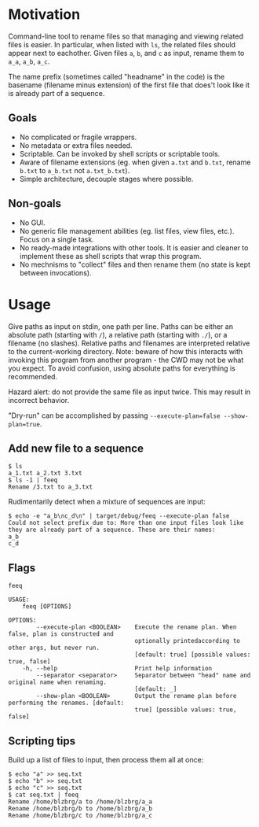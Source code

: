 # Motivation
Command-line tool to rename files so that managing and viewing related files is easier. In particular, when listed with `ls`, the related files should appear next to eachother. Given files `a`, `b`, and `c` as input, rename them to `a_a`, `a_b`, `a_c`.

The name prefix (sometimes called "headname" in the code) is the basename (filename minus extension) of the first file that does't look like it is already part of a sequence.

## Goals
- No complicated or fragile wrappers.
- No metadata or extra files needed.
- Scriptable. Can be invoked by shell scripts or scriptable tools.
- Aware of filename extensions (eg. when given `a.txt` and `b.txt`, rename `b.txt` to `a_b.txt` not `a.txt_b.txt`).
- Simple architecture, decouple stages where possible.

## Non-goals
- No GUI.
- No generic file management abilities (eg. list files, view files, etc.). Focus on a single task.
- No ready-made integrations with other tools. It is easier and cleaner to implement these as shell scripts that wrap this program.
- No mechnisms to "collect" files and then rename them (no state is kept between invocations).

# Usage
Give paths as input on stdin, one path per line. Paths can be either an absolute path (starting with `/`), a relative path (starting with `./`), or a filename (no slashes). Relative paths and filenames are interpreted relative to the current-working directory. Note: beware of how this interacts with invoking this program from another program - the CWD may not be what you expect. To avoid confusion, using absolute paths for everything is recommended.

Hazard alert: do not provide the same file as input twice. This may result in incorrect behavior.

"Dry-run" can be accomplished by passing `--execute-plan=false --show-plan=true`.

## Add new file to a sequence
```
$ ls
a_1.txt a_2.txt 3.txt
$ ls -1 | feeq
Rename /3.txt to a_3.txt
```

Rudimentarily detect when a mixture of sequences are input:
```
$ echo -e "a_b\nc_d\n" | target/debug/feeq --execute-plan false
Could not select prefix due to: More than one input files look like they are already part of a sequence. These are their names:
a_b
c_d
```

## Flags
```
feeq

USAGE:
    feeq [OPTIONS]

OPTIONS:
        --execute-plan <BOOLEAN>    Execute the rename plan. When false, plan is constructed and
                                    optionally printedaccording to other args, but never run.
                                    [default: true] [possible values: true, false]
    -h, --help                      Print help information
        --separator <separator>     Separator between "head" name and original name when renaming.
                                    [default: _]
        --show-plan <BOOLEAN>       Output the rename plan before performing the renames. [default:
                                    true] [possible values: true, false]
```

## Scripting tips
Build up a list of files to input, then process them all at once:
```
$ echo "a" >> seq.txt
$ echo "b" >> seq.txt
$ echo "c" >> seq.txt
$ cat seq.txt | feeq
Rename /home/blzbrg/a to /home/blzbrg/a_a
Rename /home/blzbrg/b to /home/blzbrg/a_b
Rename /home/blzbrg/c to /home/blzbrg/a_c
```
